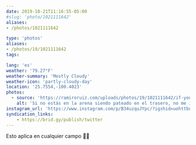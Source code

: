 ```yaml
---
date: 2019-10-21T11:16:55-05:00
#slug: 'photo/1021111642'
aliases:
- /photos/1021111642

type: 'photos'
aliases:
- /photos/19/1021111642
tags:

lang: 'es'
weather: '79.27°F'
weather-summary: 'Mostly Cloudy'
weather-icon: 'partly-cloudy-day'
location: '25.7554,-100.4023'
photos:
  - source: 'https://ramiroruiz.com/uploads/photos/19/1021111642/if-you-re-not-in-the-arena-getting-your-ass-kicked--i-m-not-interested-in-your-opinion.jpg'
    alt: 'Si no estás en la arena siendo pateado en el trasero, no me interesa tu opinión'
instagram_url: 'https://www.instagram.com/p/B34uzquJYpc/?igshid=uohttbnfvq1q'
syndication_links:
    - https://brid.gy/publish/twitter
---
```

Esto aplica en cualquier campo 🙌🏻
